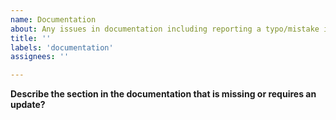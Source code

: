 ```yaml
---
name: Documentation 
about: Any issues in documentation including reporting a typo/mistake in the documentation or a missing section. 
title: ''
labels: 'documentation'
assignees: ''

---
```


**Describe the section in the documentation that is missing or requires an update?**


